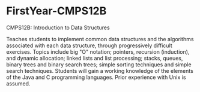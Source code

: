 # FirstYear-CMPS12B

CMPS12B: Introduction to Data Structures

Teaches students to implement common data structures and the algorithms associated with each data structure, through progressively difficult exercises. Topics include big "O" notation; pointers, recursion (induction), and dynamic allocation; linked lists and list processing; stacks, queues, binary trees and binary search trees; simple sorting techniques and simple search techniques. Students will gain a working knowledge of the elements of the Java and C programming languages. Prior experience with Unix is assumed.
